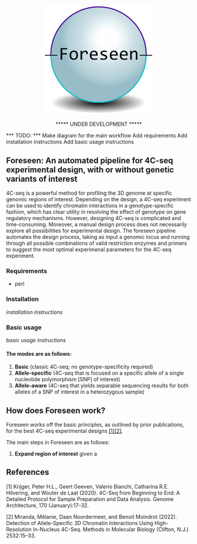 <p align="center">
  <img src="https://github.com/hrayjones/foreseen/blob/main/foreseen.png?raw=true" width="300">
</p>

<p align="center">
***** UNDER DEVELOPMENT *****

*** TODO: ***
Make diagram for the main workflow
Add requirements
Add installation instructions
Add basic usage instructions
</p>

## Foreseen: An automated pipeline for 4C-seq experimental design, with or without genetic variants of interest

4C-seq is a powerful method for profiling the 3D genome at specific genomic regions of interest. Depending on the design, a 4C-seq experiment can be used to identify chromatin interactions in a genotype-specific fashion, which has clear utility in resolving the effect of genotype on gene regulatory mechanisms. However, designing 4C-seq is complicated and time-consuming. Moreover, a manual design process does not necessarily explore all possibilities for experimental design. The foreseen pipeline automates the design process, taking as input a genomic locus and running through all possible combinations of valid restriction enzymes and primers to suggest the most optimal experimenal parameters for the 4C-seq experiment.

### Requirements
- perl

### Installation
*installation instructions*

### Basic usage
*basic usage instructions*

#### The modes are as follows:
1) __Basic__ (classic 4C-seq; no genotype-specificity required)
2) __Allele-specific__ (4C-seq that is focused on a specific allele of a single nucleotide polymorphism [SNP] of interest)
3) __Allele-aware__ (4C-seq that yields separable sequencing results for both alleles of a SNP of interest in a heterozygous sample)

## How does Foreseen work?
Foreseen works off the basic principles, as outlined by prior publications, for the best 4C-seq experimental designs [[1]](#1)[[2]](#2).

The main steps in Foreseen are as follows:
1) __Expand region of interest__
   given a 

## References
<a id="1">[1]</a> 
Krijger, Peter H.L., Geert Geeven, Valerio Bianchi, Catharina R.E. Hilvering, and Wouter de Laat (2020).
4C-Seq from Beginning to End: A Detailed Protocol for Sample Preparation and Data Analysis. 
Genome Architecture, 170 (January):17–32.

<a id="2">[2]</a> 
Miranda, Mélanie, Daan Noordermeer, and Benoit Moindrot (2022). 
Detection of Allele-Specific 3D Chromatin Interactions Using High-Resolution In-Nucleus 4C-Seq. 
Methods in Molecular Biology (Clifton, N.J.) 2532:15–33.

